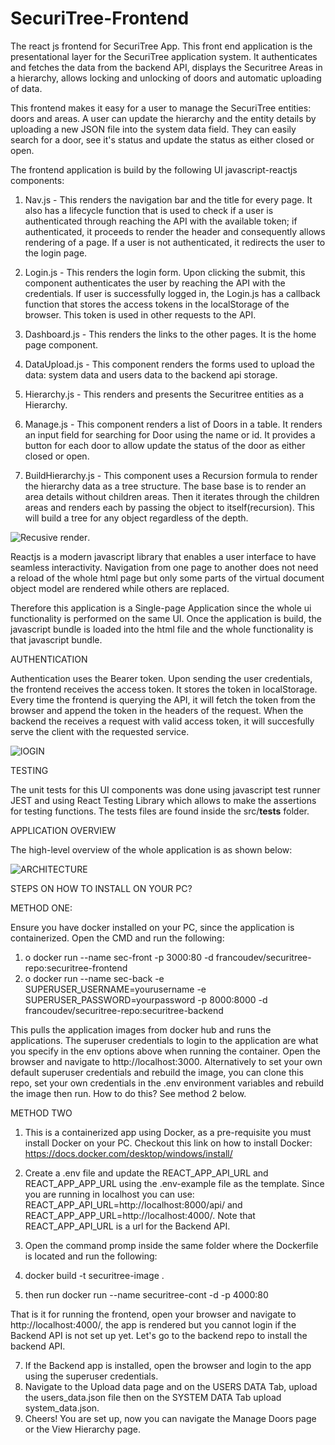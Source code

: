 # SecuriTree-Frontend
The react js frontend for SecuriTree App.
This front end application is the presentational layer for the SecuriTree application system.
It authenticates and fetches the data from the backend API, displays the Securitree Areas in a hierarchy, allows locking and unlocking of doors and automatic uploading of data.

This frontend makes it easy for a user to manage the SecuriTree entities: doors and areas. A user can update the hierarchy and the entity details by uploading a new JSON file into the system data field. They can easily search for a door, see it's status and update the status as either closed or open.

The frontend application is build by the following UI javascript-reactjs components: 

 1. Nav.js - This renders the navigation bar and the title for every page. It also has a lifecycle function that is used to check if a user is authenticated through reaching the  API with the available token; if authenticated, it proceeds to render the header and consequently allows rendering of a page. If a user is not authenticated, it redirects the    user to the login page.
 2. Login.js - This renders the login form. Upon clicking the submit, this component authenticates the user by reaching the API with the credentials. If user is successfully logged in, the Login.js has a callback function that stores the access tokens in the localStorage of the browser. This token is used in other requests to the API.
 3. Dashboard.js - This renders the links to the other pages. It is the home page component.
 4. DataUpload.js - This component renders the forms used to upload the data: system data and users data to the backend api storage.
 5. Hierarchy.js - This renders and presents the Securitree entities as a Hierarchy.
 6. Manage.js - This component renders a list of Doors in a table. It renders an input field for searching for Door using the name or id. It provides a button for each door to allow update the status of the door as either closed or open.
 
 8. BuildHierarchy.js - This component uses a Recursion formula to render the hierarchy data as a tree structure. The base base is to render an area details without children areas. Then it iterates through the children areas and renders each by passing the object to itself(recursion). This will build a tree for any object regardless of the depth.
 
![Recusive render](https://user-images.githubusercontent.com/32708966/149041578-28920c8e-d7bb-4d80-94f3-04dd2ef325f8.png).

Reactjs is a modern javascript library that enables a user interface to have seamless interactivity. Navigation from one page to another does not need a reload of the whole html page but only some parts of the virtual document object model are rendered while others are replaced.

Therefore this application is a Single-page Application since the whole ui functionality is performed on the same UI. 
Once the application is build, the javascript bundle is loaded into the html file and the whole functionality is that javascript bundle.

AUTHENTICATION

Authentication uses the Bearer token. Upon sending the user credentials, the frontend receives the access token. It stores the token in localStorage. Every time the frontend is querying the API, it will fetch the token from the browser and append the token in the headers of the request. When the backend the receives a request with valid access token, it will succesfully serve the client with the requested service.

![lOGIN](https://user-images.githubusercontent.com/32708966/149499826-13041562-3b6e-4f3d-b6fb-e5f6fdfab6ee.png)


TESTING

The unit tests for this UI components was done using javascript test runner JEST and using React Testing Library which allows to make the assertions for testing functions.
The tests files are found inside the src/__tests__ folder.

APPLICATION OVERVIEW

The high-level overview of the whole application is as shown below:

![ARCHITECTURE](https://user-images.githubusercontent.com/32708966/148316842-5f39fb6d-25c8-451a-aef7-7bb07abfe76e.png)


STEPS ON HOW TO INSTALL ON YOUR PC?

METHOD ONE:

Ensure you have docker installed on your PC, since the application is containerized.
Open the CMD and run the following:

 1. o docker run --name sec-front -p 3000:80 -d francoudev/securitree-repo:securitree-frontend
 2. o docker run --name sec-back -e SUPERUSER_USERNAME=yourusername -e SUPERUSER_PASSWORD=yourpassword -p 8000:8000 -d francoudev/securitree-repo:securitree-backend

This pulls the application images from docker hub and runs the applications. The superuser credentials to login to the application are what you specify in the env options above when running the container. Open the browser and navigate to http://localhost:3000. Alternatively to set your own default superuser credentials and rebuild the image, you can clone this repo, set your own credentials in the .env environment variables and rebuild the image then run. How to do this? See method 2 below.

METHOD TWO

1. This is a containerized app using Docker, as a pre-requisite you must install Docker on your PC. 
Checkout this link on how to install Docker: https://docs.docker.com/desktop/windows/install/ 

2. Create a .env file and update the REACT_APP_API_URL and REACT_APP_APP_URL using the .env-example file as the template. Since you are running in localhost you can use:
 REACT_APP_API_URL=http://localhost:8000/api/ and REACT_APP_APP_URL=http://localhost:4000/. Note that REACT_APP_API_URL is a url for the Backend API.
 
4. Open the command promp inside the same folder where the Dockerfile is located and run the following:
5. docker build -t securitree-image .
6. then run docker run --name securitree-cont -d -p 4000:80 

That is it for running the frontend, open your browser and navigate to http://localhost:4000/, the app is rendered but you cannot login if the Backend API is not set up yet. Let's go to the backend repo to install the backend API. 

7. If the Backend app is installed, open the browser and login to the app using the superuser credentials.
8. Navigate to the Upload data page and on the USERS DATA Tab, upload the users_data.json file then on the SYSTEM DATA Tab upload system_data.json.
9. Cheers! You are set up, now you can navigate the Manage Doors page or the View Hierarchy page.





